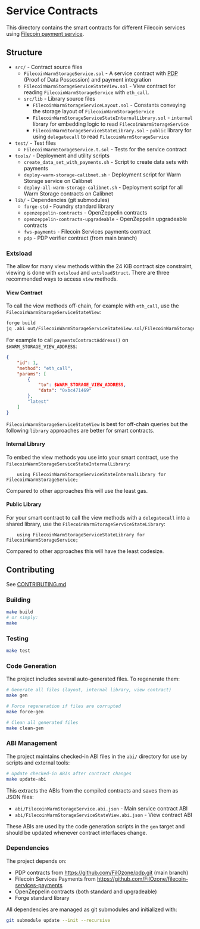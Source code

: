 # Service Contracts

This directory contains the smart contracts for different Filecoin services using [Filecoin payment service](https://github.com/FilOzone/filecoin-services-payments).

## Structure

- `src/` - Contract source files
  - `FilecoinWarmStorageService.sol` - A service contract with [PDP](https://github.com/FilOzone/pdp) (Proof of Data Possession) and payment integration
  - `FilecoinWarmStorageServiceStateView.sol` - View contract for reading `FilecoinWarmStorageService` with `eth_call`.
  - `src/lib` - Library source files
    - `FilecoinWarmStorageServiceLayout.sol` - Constants conveying the storage layout of `FilecoinWarmStorageService`
    - `FilecoinWarmStorageServiceStateInternalLibrary.sol` - `internal` library for embedding logic to read `FilecoinWarmStorageService`
    - `FilecoinWarmStorageServiceStateLibrary.sol` - `public` library for using `delegatecall` to read `FilecoinWarmStorageService`
- `test/` - Test files  
  - `FilecoinWarmStorageService.t.sol` - Tests for the service contract
- `tools/` - Deployment and utility scripts
  - `create_data_set_with_payments.sh` - Script to create data sets with payments
  - `deploy-warm-storage-calibnet.sh` - Deployment script for Warm Storage service on Calibnet
  - `deploy-all-warm-storage-calibnet.sh` - Deployment script for all Warm Storage contracts on Calibnet
- `lib/` - Dependencies (git submodules)
  - `forge-std` - Foundry standard library
  - `openzeppelin-contracts` - OpenZeppelin contracts
  - `openzeppelin-contracts-upgradeable` - OpenZeppelin upgradeable contracts  
  - `fws-payments` - Filecoin Services payments contract
  - `pdp` - PDP verifier contract (from main branch)


### Extsload
The allow for many view methods within the 24 KiB contract size constraint, viewing is done with `extsload` and `extsloadStruct`.
There are three recommended ways to access `view` methods.

#### View Contract
To call the view methods off-chain, for example with `eth_call`, use the `FilecoinWarmStorageServiceStateView`:
```sh
forge build
jq .abi out/FilecoinWarmStorageServiceStateView.sol/FilecoinWarmStorageServiceStateView.json
```

For example to call `paymentsContractAddress()` on `$WARM_STORAGE_VIEW_ADDRESS`:
```json
{
    "id": 1,
    "method": "eth_call",
    "params": [
        {
            "to": $WARM_STORAGE_VIEW_ADDRESS,
            "data": "0xbc471469"
        },
        "latest"
    ]
}
```

`FilecoinWarmStorageServiceStateView` is best for off-chain queries but the following `library` approaches are better for smart contracts.

#### Internal Library
To embed the view methods you use into your smart contract, use the `FilecoinWarmStorageServiceStateInternalLibrary`:
```solidity
    using FilecoinWarmStorageServiceStateInternalLibrary for FilecoinWarmStorageService;
```

Compared to other approaches this will use the least gas.

#### Public Library
For your smart contract to call the view methods with a `delegatecall` into a shared library, use the `FilecoinWarmStorageServiceStateLibrary`:
```solidity
    using FilecoinWarmStorageServiceStateLibrary for FilecoinWarmStorageService;
```

Compared to other approaches this will have the least codesize.


## Contributing
See [CONTRIBUTING.md](./CONTRIBUTING.md)

### Building

```bash
make build
# or simply:
make
```

### Testing

```bash
make test
```

### Code Generation

The project includes several auto-generated files. To regenerate them:

```bash
# Generate all files (layout, internal library, view contract)
make gen

# Force regeneration if files are corrupted
make force-gen

# Clean all generated files
make clean-gen
```

### ABI Management

The project maintains checked-in ABI files in the `abi/` directory for use by scripts and external tools:

```bash
# Update checked-in ABIs after contract changes
make update-abi
```

This extracts the ABIs from the compiled contracts and saves them as JSON files:
- `abi/FilecoinWarmStorageService.abi.json` - Main service contract ABI
- `abi/FilecoinWarmStorageServiceStateView.abi.json` - View contract ABI

These ABIs are used by the code generation scripts in the `gen` target and should be updated whenever contract interfaces change.

### Dependencies

The project depends on:
- PDP contracts from https://github.com/FilOzone/pdp.git (main branch)
- Filecoin Services Payments from https://github.com/FilOzone/filecoin-services-payments
- OpenZeppelin contracts (both standard and upgradeable)
- Forge standard library

All dependencies are managed as git submodules and initialized with:
```bash
git submodule update --init --recursive
```
